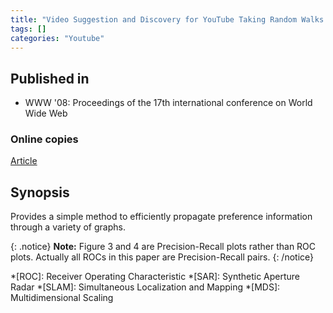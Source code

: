 ```yaml
---
title: "Video Suggestion and Discovery for YouTube Taking Random Walks Through the View Graph (2008)"
tags: []
categories: "Youtube"
---
```


## Published in
- WWW '08: Proceedings of the 17th international conference on World Wide Web

### Online copies
[Article][article_link]

## Synopsis
Provides a simple method to efficiently propagate preference information through a variety of graphs. 

{: .notice}
**Note:** Figure 3 and 4 are Precision-Recall plots rather than ROC plots. Actually all ROCs in this paper are Precision-Recall pairs.
{: /notice}


[article_link]: https://static.googleusercontent.com/media/research.google.com/en//pubs/archive/34407.pdf

*[ROC]: Receiver Operating Characteristic
*[SAR]: Synthetic Aperture Radar
*[SLAM]: Simultaneous Localization and Mapping
*[MDS]: Multidimensional Scaling